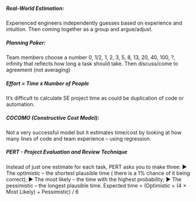 ##### Real-World Estimation:
Experienced engineers independently guesses based on experience and intuition. Then coming together as a group and argue/adjust.

##### Planning Poker: 
Team members choose a number 0, 1/2, 1, 2, 3, 5, 8, 13, 20, 40, 100, ?, infinity that reflects how long a task should take. Then discuss/come to agreement (not averaging)

##### Effort = Time x Number of People
It’s difficult to calculate SE project time as could be duplication of code or automation.

##### COCOMO (Constructive Cost Model): 
Not a very successful model but it estimates time/cost by looking at how many lines of code and team experience – using regression.

##### PERT - Project Evaluation and Review Technique
Instead of just one estimate for each task, PERT asks you to make three:
		► The optimistic – the shortest plausible time ( there is a 1% chance of it being correct);
		► The most likely – the time with the highest probability;
		► The pessimistic – the longest plausible time.
Expected time = (Optimistic + (4 × Most Likely) + Pessimistic) / 6
